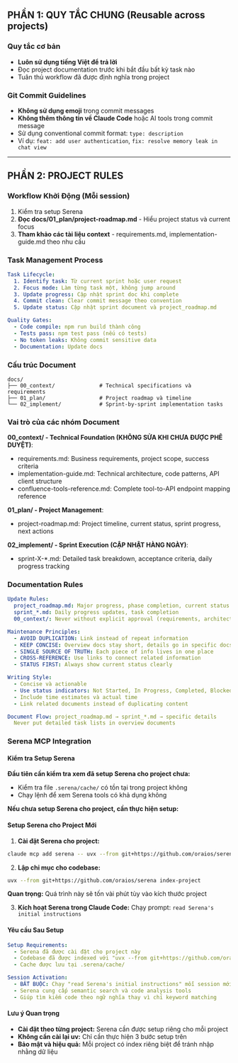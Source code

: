 ## PHẦN 1: QUY TẮC CHUNG (Reusable across projects)

### Quy tắc cơ bản

- **Luôn sử dụng tiếng Việt để trả lời**
- Đọc project documentation trước khi bắt đầu bất kỳ task nào
- Tuân thủ workflow đã được định nghĩa trong project

### Git Commit Guidelines

- **Không sử dụng emoji** trong commit messages
- **Không thêm thông tin về Claude Code** hoặc AI tools trong commit message
- Sử dụng conventional commit format: `type: description`
- Ví dụ: `feat: add user authentication`, `fix: resolve memory leak in chat view`

---

## PHẦN 2: PROJECT RULES

### Workflow Khởi Động (Mỗi session)

1. Kiểm tra setup Serena
2. **Đọc docs/01_plan/project-roadmap.md** - Hiểu project status và current focus
3. **Tham khảo các tài liệu context** - requirements.md, implementation-guide.md theo nhu cầu

### Task Management Process

```yaml
Task Lifecycle:
  1. Identify task: Từ current sprint hoặc user request
  2. Focus mode: Làm từng task một, không jump around
  3. Update progress: Cập nhật sprint doc khi complete
  4. Commit clean: Clear commit message theo convention
  5. Update status: Cập nhật sprint document và project_roadmap.md

Quality Gates:
  - Code compile: npm run build thành công
  - Tests pass: npm test pass (nếu có tests)
  - No token leaks: Không commit sensitive data
  - Documentation: Update docs
```

### Cấu trúc Document

```
docs/
├── 00_context/              # Technical specifications và requirements 
├── 01_plan/                 # Project roadmap và timeline
└── 02_implement/            # Sprint-by-sprint implementation tasks
```

### Vai trò của các nhóm Document

**00_context/ - Technical Foundation (KHÔNG SỬA KHI CHƯA ĐƯỢC PHÊ DUYỆT)**:
- requirements.md: Business requirements, project scope, success criteria
- implementation-guide.md: Technical architecture, code patterns, API client structure
- confluence-tools-reference.md: Complete tool-to-API endpoint mapping reference

**01_plan/ - Project Management**:
- project-roadmap.md: Project timeline, current status, sprint progress, next actions

**02_implement/ - Sprint Execution (CẬP NHẬT HÀNG NGÀY)**:
- sprint-X-*.md: Detailed task breakdown, acceptance criteria, daily progress tracking

### Documentation Rules

```yaml
Update Rules:
  project_roadmap.md: Major progress, phase completion, current status
  sprint_*.md: Daily progress updates, task completion
  00_context/: Never without explicit approval (requirements, architecture, API specs)

Maintenance Principles:
  - AVOID DUPLICATION: Link instead of repeat information
  - KEEP CONCISE: Overview docs stay short, details go in specific docs
  - SINGLE SOURCE OF TRUTH: Each piece of info lives in one place
  - CROSS-REFERENCE: Use links to connect related information
  - STATUS FIRST: Always show current status clearly

Writing Style:
  - Concise và actionable
  - Use status indicators: Not Started, In Progress, Completed, Blocked
  - Include time estimates và actual time
  - Link related documents instead of duplicating content

Document Flow: project_roadmap.md → sprint_*.md → specific details
  Never put detailed task lists in overview documents
```

### Serena MCP Integration

#### Kiểm tra Setup Serena

**Đầu tiên cần kiểm tra xem đã setup Serena cho project chưa:**
- Kiểm tra file `.serena/cache/` có tồn tại trong project không
- Chạy lệnh để xem Serena tools có khả dụng không

**Nếu chưa setup Serena cho project, cần thực hiện setup:**

#### Setup Serena cho Project Mới

1. **Cài đặt Serena cho project:**
```bash
claude mcp add serena -- uvx --from git+https://github.com/oraios/serena serena-mcp-server --context ide-assistant --project $(pwd)
```

2. **Lập chỉ mục cho codebase:**
```bash
uvx --from git+https://github.com/oraios/serena index-project
```
**Quan trọng:** Quá trình này sẽ tốn vài phút tùy vào kích thước project

3. **Kích hoạt Serena trong Claude Code:**
Chạy prompt: `read Serena's initial instructions`

#### Yêu cầu Sau Setup

```yaml
Setup Requirements:
  - Serena đã được cài đặt cho project này
  - Codebase đã được indexed với "uvx --from git+https://github.com/oraios/serena index-project"
  - Cache được lưu tại .serena/cache/

Session Activation:
  - BẮT BUỘC: Chạy "read Serena's initial instructions" mỗi session mới
  - Serena cung cấp semantic search và code analysis tools
  - Giúp tìm kiếm code theo ngữ nghĩa thay vì chỉ keyword matching
```

#### Lưu ý Quan trọng
- **Cài đặt theo từng project:** Serena cần được setup riêng cho mỗi project
- **Không cần cài lại uv:** Chỉ cần thực hiện 3 bước setup trên
- **Bảo mật và hiệu quả:** Mỗi project có index riêng biệt để tránh nhập nhằng dữ liệu